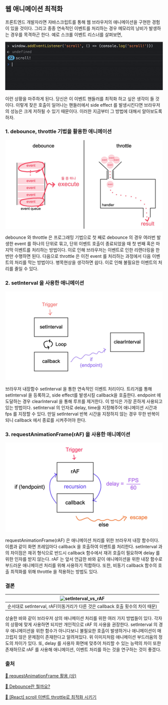 ## 웹 애니메이션 최적화

프론트엔드 개발자라면 자바스크립트를 통해 웹 브라우저의 애니메이션을 구현한 경험이 있을 것이다. 그리고 종종 연속적인 이벤트를 처리하는 경우 메모리의 낭비가 발생하는 경우를 목격하곤 한다. 예로 스크롤 이벤트 리스너를 살펴보면,

![scroll](./assets/scroll.gif)

이런 상황을 마주하게 된다.  당신은 이 이벤트 핸들러를 최적화 하고 싶은 생각이 들 것이다. 이렇게 잦은 호출이 일어나는 핸들러에서 side effect 를 발생시킨다면 브라우저의 성능은 크게 저하될 수 있기 때문이다. 이러한 지금부터 그 방법에 대해서 알아보도록 하자.



### 1. debounce, throttle 기법을 활용한 애니메이션

![debounce:throttle](./assets/debounce:throttle.jpg)

debounce 와 throttle 은 프로그래밍 기법으로 첫 째로 debounce 의 경우 여러번 발생한 event 를 하나의 단위로 묶고, 단위 이벤트 호출이 종료되었을 때 첫 번째 혹은 마지막 이벤트를 처리하는 방법이다. 이로 인해 브라우저는 이벤트로 인한 리랜더링을 한 번만 수행하면 된다. 다음으로 throttle 은 이전 event 를 처리하는 과정에서 다음 이벤트의 처리를 막는 방법이다. 병목현상을 생각하면 쉽다. 이로 인해 불필요한 이벤트의 처리를 줄일 수 있다.



### 2. setInterval 을 사용한 애니메이션

![setInterval](./assets/setInterval.jpg)

브라우저 내장함수 setInterval 을 통한 연속적인 이벤트 처리이다. 트리거를 통해 setInterval 을 등록하고, side effect를 발생시킬 callback을 호출한다. endpoint 에 도달하는 경우 clearInterval 을 통해 루프를 제거한다. 이 방식은 가장 흔하게 사용되고 있는 방법이다. setInterval 의 인자로 delay, time을 지정해주어 애니메이션 시간과 fps 를 지정할 수 있다. 만일 setInterval 반복 시간을 지정하지 않는 경우 무한 반복이 되니 callback 에서 종료를 시켜주어야 한다.



### 3. requestAnimationFrame(rAF) 을 사용한 애니메이션

![rAF](./assets/rAF.jpg)

requestAnimationFrame(rAF) 은 애니메이션 처리를 위한 브라우저 내장 함수이다. 이름과 같이 화면 프레임마다 callback 을 호출하여 이벤트를 처리한다. setInterval 과의 차이점은 재귀 형식으로 반드시 callback 함수에서 재귀 호출이 필요하며 delay 를 위한 인자를 받지 않는다. rAF 는 앞서 언급한 바와 같이 애니메이션을 위한 내장 함수로 부드러운 애니메이션 처리를 위해 사용하기 적합하다. 또한, 비동기 callback 함수의 호출 최적화를 위해 throttle 을 적용하는 방법도 있다.



### 결론

| ![setInterval_vs_rAF](/Users/lkh/Desktop/ppt/assets/setInterval_vs_rAF.gif) |
| ------------------------------------------------------------ |
| 순서대로 setInterval, rAF(이동거리가 다른 것은 callback 호출 횟수의 차이 때문) |

 상술한 바와 같이 브라우저 상의 애니메이션 처리를 위한 여러 가지 방법들이 있다. 각자의 상황에 맞게 사용하면 되지만 개인적으로 rAF 의 사용을 권장한다. setInterval 의 경우 애니메이션을 위한 함수가 아니다보니 불필요한 호출이 발생하거나 애니메이션이 매끄럽지 않은 문제점이 존재한다고 알려져있다. 위 이미지처럼 애니메이션 부드러움의 정도의 차이가 있다.  또, delay 를 사용자 화면에 맞추어 처리할 수 있는 능력의 차이 또한 존재하므로 rAF 를 사용해 애니메이션, 이벤트 처리를 하는 것을 연구하는 것이 좋겠다.



### 출처

[🔗 requestAnimationFrame 활용 (상)](https://velog.io/@younghwanjoe/requestAnimationFrame%EC%9D%84-%EC%82%AC%EC%9A%A9%ED%95%98%EC%97%AC-%EC%95%A0%EB%8B%88%EB%A9%94%EC%9D%B4%EC%85%98-%EA%B5%AC%ED%98%84%ED%95%98%EA%B8%B0-%EC%83%81)

[🔗 Debounce란 뭘까요?](https://medium.com/@feanar/debounce%EB%9E%80-%EB%AD%98%EA%B9%8C%EC%9A%94-82204c8b953f)

[🔗 [React] scroll 이벤트 throttle로 최적화 시키기](https://mengkki.netlify.app/React/2021-01-13-scroll%20optimization/)